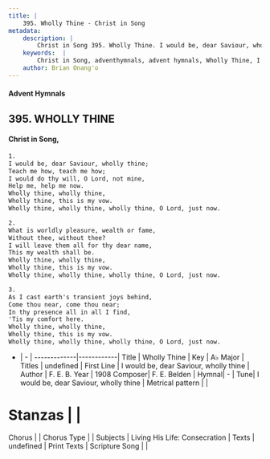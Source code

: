 ```yaml
---
title: |
    395. Wholly Thine - Christ in Song
metadata:
    description: |
        Christ in Song 395. Wholly Thine. I would be, dear Saviour, wholly thine; Teach me how, teach me how; I would do thy will, O Lord, not mine, Help me, help me now. Wholly thine, wholly thine, Wholly thine, this is my vow. Wholly thine, wholly thine, wholly thine, O Lord, just now.
    keywords:  |
        Christ in Song, adventhymnals, advent hymnals, Wholly Thine, I would be, dear Saviour, wholly thine. 
    author: Brian Onang'o
---
```


#### Advent Hymnals
## 395. WHOLLY THINE
####  Christ in Song,

```txt
1.
I would be, dear Saviour, wholly thine;
Teach me how, teach me how;
I would do thy will, O Lord, not mine,
Help me, help me now.
Wholly thine, wholly thine,
Wholly thine, this is my vow.
Wholly thine, wholly thine, wholly thine, O Lord, just now.

2.
What is worldly pleasure, wealth or fame,
Without thee, without thee?
I will leave them all for thy dear name,
This my wealth shall be. 
Wholly thine, wholly thine,
Wholly thine, this is my vow.
Wholly thine, wholly thine, wholly thine, O Lord, just now.

3.
As I cast earth's transient joys behind,
Come thou near, come thou near;
In thy presence all in all I find,
'Tis my comfort here.
Wholly thine, wholly thine,
Wholly thine, this is my vow.
Wholly thine, wholly thine, wholly thine, O Lord, just now.


```

- |   -  |
-------------|------------|
Title | Wholly Thine |
Key | A♭ Major |
Titles | undefined |
First Line | I would be, dear Saviour, wholly thine |
Author | F. E. B.
Year | 1908
Composer| F. E. Belden |
Hymnal|  - |
Tune| I would be, dear Saviour, wholly thine |
Metrical pattern | |
# Stanzas |  |
Chorus |  |
Chorus Type |  |
Subjects | Living His Life: Consecration |
Texts | undefined |
Print Texts | 
Scripture Song |  |
    
